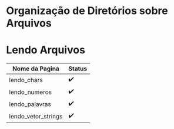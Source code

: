 # Organização de Diretórios sobre Arquivos

# Lendo Arquivos

Nome da Pagina|Status
|---|---|
lendo_chars|:heavy_check_mark:
lendo_numeros|:heavy_check_mark:
lendo_palavras|:heavy_check_mark:
lendo_vetor_strings|:heavy_check_mark: